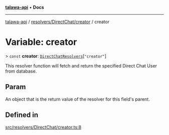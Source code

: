 [**talawa-api**](../../../../README.md) • **Docs**

***

[talawa-api](../../../../modules.md) / [resolvers/DirectChat/creator](../README.md) / creator

# Variable: creator

\> `const` **creator**: [`DirectChatResolvers`](../../../../types/generatedGraphQLTypes/type-aliases/DirectChatResolvers.md)\[`"creator"`\]

This resolver function will fetch and return the specified Direct Chat User from database.

## Param

An object that is the return value of the resolver for this field's parent.

## Defined in

[src/resolvers/DirectChat/creator.ts:8](https://github.com/PalisadoesFoundation/talawa-api/blob/c952c7a3bfd4b8b910fbae10313f5402ade5a9d4/src/resolvers/DirectChat/creator.ts#L8)
